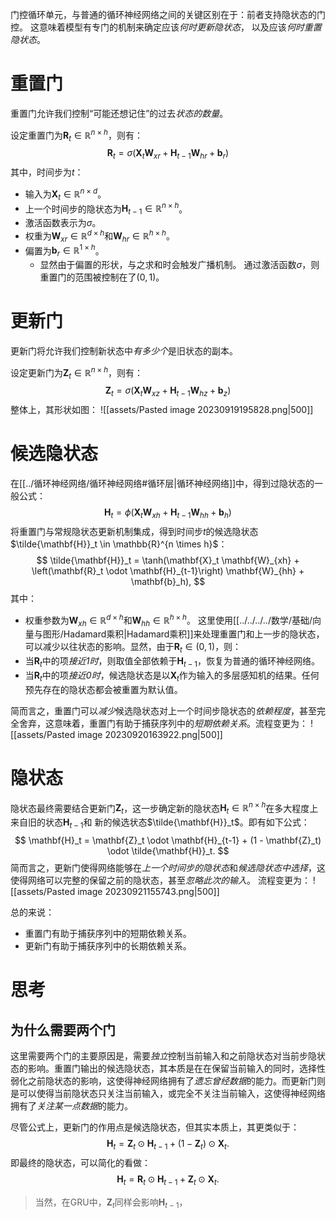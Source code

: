 门控循环单元，与普通的循环神经网络之间的关键区别在于：前者支持隐状态的门控。 这意味着模型有专门的机制来确定应该*何时更新隐状态*， 以及应该*何时重置隐状态*。

# 重置门
重置门允许我们控制“可能还想记住”的过去*状态的数量*。

设定重置门为$\mathbf{R}_t \in \mathbb{R}^{n \times h}$，则有：
$$
\mathbf{R}_t = \sigma(\mathbf{X}_t \mathbf{W}_{xr} + \mathbf{H}_{t-1} \mathbf{W}_{hr} + \mathbf{b}_r)
$$
其中，时间步为$t$：
- 输入为$\mathbf{X}_t \in \mathbb{R}^{n \times d}$。
- 上一个时间步的隐状态为$\mathbf{H}_{t-1} \in \mathbb{R}^{n \times h}$。
- 激活函数表示为$\sigma$。
- 权重为$\mathbf{W}_{xr}\in \mathbb{R}^{d \times h}$和$\mathbf{W}_{hr} \in \mathbb{R}^{h \times h}$。
- 偏置为$\mathbf{b}_r \in \mathbb{R}^{1 \times h}$。
	- 显然由于偏置的形状，与之求和时会触发广播机制。
通过激活函数$\sigma$，则重置门的范围被控制在了$(0,1)$。

# 更新门
更新门将允许我们控制新状态中*有多少个*是旧状态的副本。

设定更新门为$\mathbf{Z}_t \in \mathbb{R}^{n \times h}$，则有：
$$
\mathbf{Z}_t = \sigma(\mathbf{X}_t \mathbf{W}_{xz} + \mathbf{H}_{t-1} \mathbf{W}_{hz} + \mathbf{b}_z)
$$
整体上，其形状如图：
![[assets/Pasted image 20230919195828.png|500]]
# 候选隐状态
在[[../循环神经网络/循环神经网络#循环层|循环神经网络]]中，得到过隐状态的一般公式：
$$
\mathbf{H}_t = \phi(\mathbf{X}_t \mathbf{W}_{xh} + \mathbf{H}_{t-1} \mathbf{W}_{hh}  + \mathbf{b}_h)
$$
将重置门与常规隐状态更新机制集成，得到时间步$t$的候选隐状态$\tilde{\mathbf{H}}_t \in \mathbb{R}^{n \times h}$：
$$
\tilde{\mathbf{H}}_t = \tanh(\mathbf{X}_t \mathbf{W}_{xh} + \left(\mathbf{R}_t \odot \mathbf{H}_{t-1}\right) \mathbf{W}_{hh} + \mathbf{b}_h),
$$
其中：
- 权重参数为$\mathbf{W}_{xh} \in \mathbb{R}^{d \times h}$和$\mathbf{W}_{hh} \in \mathbb{R}^{h \times h}$。
这里使用[[../../../../数学/基础/向量与图形/Hadamard乘积|Hadamard乘积]]来处理重置门和上一步的隐状态，可以减少以往状态的影响。显然，由于$\mathbf{R}_t \in (0,1)$，则：
- 当$\mathbf{R}_t$中的项*接近1时*，则取值全部依赖于$\mathbf{H}_{t-1}$，恢复为普通的循环神经网络。
- 当$\mathbf{R}_t$中的项*接近0时*，候选隐状态是以$\mathbf{X}_t$作为输入的多层感知机的结果。任何预先存在的隐状态都会被重置为默认值。

简而言之，重置门可以*减少*候选隐状态对上一个时间步隐状态的*依赖程度*，甚至完全舍弃，这意味着，重置门有助于捕获序列中的*短期依赖关系*。流程变更为：
![[assets/Pasted image 20230920163922.png|500]]

# 隐状态
隐状态最终需要结合更新门$\mathbf{Z}_t$，这一步确定新的隐状态$\mathbf{H}_t \in \mathbb{R}^{n \times h}$在多大程度上来自旧的状态$\mathbf{H}_{t-1}$和 新的候选状态$\tilde{\mathbf{H}}_t$。即有如下公式：
$$
\mathbf{H}_t = \mathbf{Z}_t \odot \mathbf{H}_{t-1}  + (1 - \mathbf{Z}_t) \odot \tilde{\mathbf{H}}_t.
$$
简而言之，更新门使得网络能够在*上一个时间步的隐状态*和*候选隐状态中选择*，这使得网络可以完整的保留之前的隐状态，甚至*忽略此次的输入*。
流程变更为：
![[assets/Pasted image 20230921155743.png|500]]


总的来说：
- 重置门有助于捕获序列中的短期依赖关系。
- 更新门有助于捕获序列中的长期依赖关系。

# 思考
## 为什么需要两个门
这里需要两个门的主要原因是，需要*独立*控制当前输入和之前隐状态对当前步隐状态的影响。重置门输出的候选隐状态，其本质是在在保留当前输入的同时，选择性弱化之前隐状态的影响，这使得神经网络拥有了*遗忘曾经数据*的能力。而更新门则是可以使得当前隐状态只关注当前输入，或完全不关注当前输入，这使得神经网络拥有了*关注某一点数据*的能力。

尽管公式上，更新门的作用点是候选隐状态，但其实本质上，其更类似于：
$$
\mathbf{H}_t = \mathbf{Z}_t \odot \mathbf{H}_{t-1}  + (1 - \mathbf{Z}_t) \odot \mathbf{X}_t.
$$
即最终的隐状态，可以简化的看做：
$$
\mathbf{H}_t = \mathbf{R}_t \odot \mathbf{H}_{t-1}  + \mathbf{Z}_t \odot \mathbf{X}_t.
$$
> 当然，在GRU中，$\mathbf{Z}_t$同样会影响$\mathbf{H}_{t-1}$，